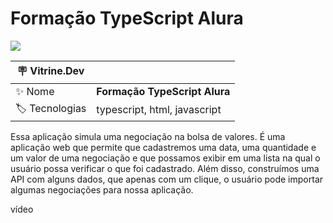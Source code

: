 # Formação TypeScript Alura

![](https://user-images.githubusercontent.com/72042885/219977030-fb836afd-540f-420f-8ee6-87d5da4ad217.png#vitrinedev)

| :placard: Vitrine.Dev |                               |
| --------------------- | ----------------------------- |
| :sparkles: Nome       | **Formação TypeScript Alura** |
| :label: Tecnologias   | typescript, html, javascript  |

Essa aplicação simula uma negociação na bolsa de valores. É uma aplicação web que permite que cadastremos uma data, uma quantidade e um valor de uma negociação e que possamos exibir em uma lista na qual o usuário possa verificar o que foi cadastrado. Além disso, construímos uma API com alguns dados, que apenas com um clique, o usuário pode importar algumas negociações para nossa aplicação.

vídeo
